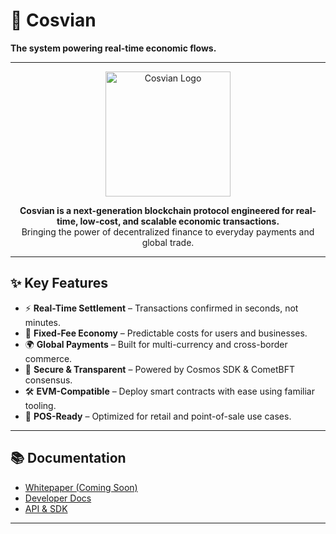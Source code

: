 # 🌌 Cosvian  
**The system powering real-time economic flows.**

---

<p align="center">
  <img src="https://github.com/cosvian-labs/interchain-app/blob/1bd2d8378864f0e0bf213fa9d14b791138052700/public/logos/logo-png-radius.png" width="200" alt="Cosvian Logo"/>
</p>

<p align="center">
  <b>Cosvian is a next-generation blockchain protocol engineered for real-time, low-cost, and scalable economic transactions.</b><br/>
  Bringing the power of decentralized finance to everyday payments and global trade.
</p>

---

## ✨ Key Features

- ⚡ **Real-Time Settlement** – Transactions confirmed in seconds, not minutes.  
- 💱 **Fixed-Fee Economy** – Predictable costs for users and businesses.  
- 🌍 **Global Payments** – Built for multi-currency and cross-border commerce.  
- 🔐 **Secure & Transparent** – Powered by Cosmos SDK & CometBFT consensus.  
- 🛠️ **EVM-Compatible** – Deploy smart contracts with ease using familiar tooling.  
- 🏪 **POS-Ready** – Optimized for retail and point-of-sale use cases.  

---

## 📚 Documentation

- [Whitepaper (Coming Soon)](https://cosvian.org/whitepaper)  
- [Developer Docs](https://docs.cosvian.org)  
- [API & SDK](https://github.com/cosvian-labs/sdk)  

---
